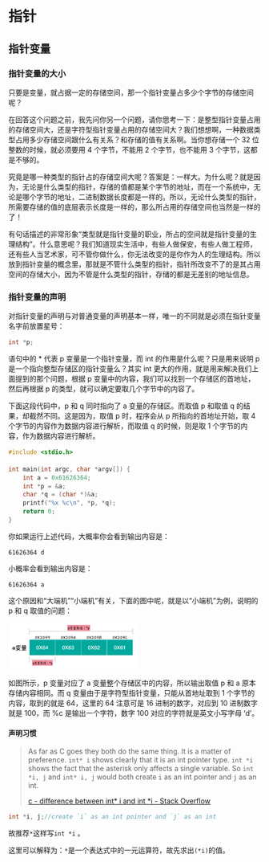 # 指针

## 指针变量

### 指针变量的大小

只要是变量，就占据一定的存储空间，那一个指针变量占多少个字节的存储空间呢？

在回答这个问题之前，我先问你另一个问题，请你思考一下：是整型指针变量占用的存储空间大，还是字符型指针变量占用的存储空间大？我们想想啊，一种数据类型占用多少存储空间跟什么有关系？和存储的值有关系啊。当你想存储一个 32 位整数的时候，就必须要用 4 个字节，不能用 2 个字节，也不能用 3 个字节，这都是不够的。

究竟是哪一种类型的指针占的存储空间大呢？答案是：一样大。为什么呢？就是因为，无论是什么类型的指针，存储的值都是某个字节的地址，而在一个系统中，无论是哪个字节的地址，二进制数据长度都是一样的。所以，无论什么类型的指针，所需要存储的值的底层表示长度是一样的，那么所占用的存储空间也当然是一样的了！

有句话描述的非常形象“类型就是指针变量的职业，所占的空间就是指针变量的生理结构”。什么意思呢？我们知道现实生活中，有些人做保安，有些人做工程师，还有些人当艺术家，可不管你做什么，你无法改变的是你作为人的生理结构。所以放到指针变量的概念里，那就是不管什么类型的指针，指针所改变不了的是其占用空间的存储大小，因为不管是什么类型的指针，存储的都是无差别的地址信息。

### 指针变量的声明

对指针变量的声明与对普通变量的声明基本一样，唯一的不同就是必须在指针变量名字前放置星号：

```c 
int *p;
```

语句中的 * 代表 p 变量是一个指针变量，而 int 的作用是什么呢？只是用来说明 p 是一个指向整型存储区的指针变量么？其实 int 更大的作用，就是用来解决我们上面提到的那个问题，根据 p 变量中的内容，我们可以找到一个存储区的首地址，然后再根据 p 的类型，就可以确定要取几个字节中的内容了。

下面这段代码中，p 和 q 同时指向了 a 变量的存储区。而取值 p 和取值 q 的结果，却截然不同。这是因为，取值 p 时，程序会从 p 所指向的首地址开始，取 4 个字节的内容作为数据内容进行解析，而取值 q 的时候，则是取 1 个字节的内容，作为数据内容进行解析。

```c
#include <stdio.h>

int main(int argc, char *argv[]) {
    int a = 0x61626364;
    int *p = &a;
    char *q = (char *)&a;
    printf("%x %c\n", *p, *q);
    return 0;
}
```

你如果运行上述代码，大概率你会看到输出内容是：

```shell
61626364 d
```

 小概率会看到输出内容是：

```shell
61626364 a
```

这个原因和“大端机”“小端机”有关，下面的图中呢，就是以“小端机”为例，说明的 p 和 q 取值的问题：

<img src="img/image-20220402141109664.png" alt="image-20220402141109664" style="zoom: 25%;" />

如图所示，p 变量对应了 a 变量整个存储区中的内容，所以输出取值 p 和 a 原本存储内容相同。而 q 变量由于是字符型指针变量，只能从首地址取到 1 个字节的内容，取到的就是 64，这里的 64 注意可是 16 进制的数字，对应到 10 进制数字就是 100，而 %c 是输出一个字符，数字 100 对应的字符就是英文小写字母 ‘d’。

#### 声明习惯

>  As far as C goes they both do the same thing. It is a matter of preference. `int* i` shows clearly that it is an int pointer type. `int *i` shows the fact that the asterisk only affects a single variable. So `int *i, j` and `int* i, j` would both create `i` as an int pointer and `j` as an int.
>
>  [c \- difference between int\* i and int \*i \- Stack Overflow](https://stackoverflow.com/questions/3770187/difference-between-int-i-and-int-i)

```c
int *i, j;//create `i` as an int pointer and `j` as an int
```

故推荐`*`这样写`int *i`	。

这里可以解释为：`*`是一个表达式中的一元运算符，故先求出`(*i)`的值。